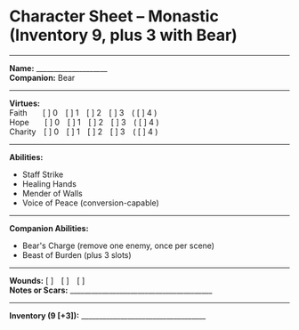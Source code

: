 # Character Sheet – Monastic (Inventory 9, plus 3 with Bear)

---

**Name:** ____________________  
**Companion:** Bear

---

**Virtues:**  
Faith  [ ] 0 [ ] 1 [ ] 2 [ ] 3 ( [ ] 4 )  
Hope  [ ] 0 [ ] 1 [ ] 2 [ ] 3 ( [ ] 4 )  
Charity [ ] 0 [ ] 1 [ ] 2 [ ] 3 ( [ ] 4 )

---

**Abilities:**  
- Staff Strike  
- Healing Hands  
- Mender of Walls  
- Voice of Peace (conversion-capable)

---

**Companion Abilities:**  
- Bear's Charge (remove one enemy, once per scene)  
- Beast of Burden (plus 3 slots)

---

**Wounds:** [ ] [ ] [ ]  
**Notes or Scars:** ________________________________________

---

**Inventory (9 [+3]):** ___________________________________

